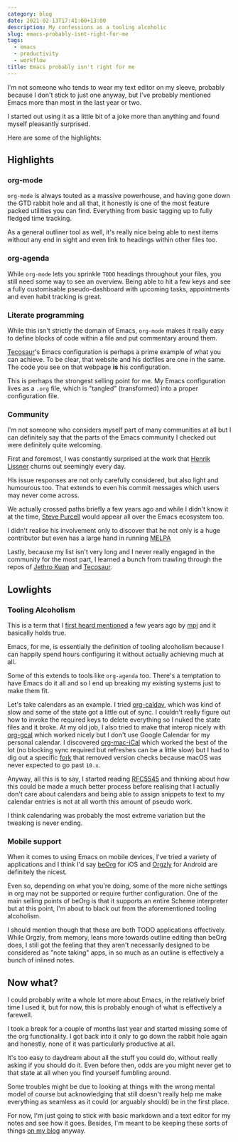 ```yaml
---
category: blog
date: 2021-02-13T17:41:00+13:00
description: My confessions as a tooling alcoholic
slug: emacs-probably-isnt-right-for-me
tags:
  - emacs
  - productivity
  - workflow
title: Emacs probably isn't right for me
---
```

I'm not someone who tends to wear my text editor on my sleeve, probably because I don't stick to just one anyway, but I've probably mentioned Emacs more than most in the last year or two.

I started out using it as a little bit of a joke more than anything and found myself pleasantly surprised.

Here are some of the highlights:

## Highlights

### org-mode

`org-mode` is always touted as a massive powerhouse, and having gone down the GTD rabbit hole and all that, it honestly is one of the most feature packed utilities you can find. Everything from basic tagging up to fully fledged time tracking.

As a general outliner tool as well, it's really nice being able to nest items without any end in sight and even link to headings within other files too.

### org-agenda

While `org-mode` lets you sprinkle `TODO` headings throughout your files, you still need some way to see an overview. Being able to hit a few keys and see a fully customisable pseudo-dashboard with upcoming tasks, appointments and even habit tracking is great.

### Literate programming

While this isn't strictly the domain of Emacs, `org-mode` makes it really easy to define blocks of code within a file and put commentary around them.

[Tecosaur](https://tecosaur.github.io/emacs-config/config.html)'s Emacs configuration is perhaps a prime example of what you can achieve. To be clear, that website and his dotfiles are one in the same. The code you see on that webpage **is** his configuration.

This is perhaps the strongest selling point for me. My Emacs configuration lives as a `.org` file, which is "tangled" (transformed) into a proper configuration file.

### Community

I'm not someone who considers myself part of many communities at all but I can definitely say that the parts of the Emacs community I checked out were definitely quite welcoming.

First and foremost, I was constantly surprised at the work that [Henrik Lissner](https://github.com/hlissner/doom-emacs) churns out seemingly every day.

His issue responses are not only carefully considered, but also light and humourous too. That extends to even his commit messages which users may never come across.

We actually crossed paths briefly a few years ago and while I didn't know it at the time, [Steve Purcell](https://twitter.com/sanityinc) would appear all over the Emacs ecosystem too.

I didn't realise his involvement only to discover that he not only is a huge contributor but even has a large hand in running [MELPA](https://melpa.org/#/)

Lastly, because my list isn't very long and I never really engaged in the community for the most part, I learned a bunch from trawling through the repos of [Jethro Kuan](https://github.com/jethrokuan) and [Tecosaur](https://github.com/tecosaur/).

## Lowlights

### Tooling Alcoholism

This is a term that I [first heard mentioned](https://youtu.be/dIjKJjzRX_E?t=82) a few years ago by [mpj](https://about.me/mpj) and it basically holds true.

Emacs, for me, is essentially the definition of tooling alcoholism because I can happily spend hours configuring it without actually achieving much at all.

Some of this extends to tools like `org-agenda` too. There's a temptation to have Emacs do it all and so I end up breaking my existing systems just to make them fit.

Let's take calendars as an example. I tried [org-caldav](https://github.com/dengste/org-caldav), which was kind of slow and some of the state got a little out of sync. I couldn't really figure out how to invoke the required keys to delete everything so I nuked the state files and it broke. At my old job, I also tried to make that interop nicely with [org-gcal](https://github.com/myuhe/org-gcal.el) which worked nicely but I don't use Google Calendar for my personal calendar. I discovered [org-mac-iCal](https://github.com/ndw/org-mac-iCal) which worked the best of the lot (no blocking sync required but refreshes can be a little slow) but I had to dig out a specific [fork](https://github.com/terjesannum/org-mac-iCal) that removed version checks because macOS was never expected to go past `10.x`.

Anyway, all this is to say, I started reading [RFC5545](https://tools.ietf.org/html/rfc5545) and thinking about how this could be made a much better process before realising that I actually don't care about calendars and being able to assign snippets to text to my calendar entries is not at all worth this amount of pseudo work.

I think calendaring was probably the most extreme variation but the tweaking is never ending.

### Mobile support

When it comes to using Emacs on mobile devices, I've tried a variety of applications and I think I'd say [beOrg](https://beorgapp.com/) for iOS and [Orgzly](https://github.com/orgzly/orgzly-android) for Android are definitely the nicest.

Even so, depending on what you're doing, some of the more niche settings in org may not be supported or require further configuration. One of the main selling points of beOrg is that it supports an entire Scheme interpreter but at this point, I'm about to black out from the aforementioned tooling alcoholism.

I should mention though that these are both TODO applications effectively. While Orgzly, from memory, leans more towards outline editing than beOrg does, I still got the feeling that they aren't necessarily designed to be considered as "note taking" apps, in so much as an outline is effectively a bunch of inlined notes.

## Now what?

I could probably write a whole lot more about Emacs, in the relatively brief time I used it, but for now, this is probably enough of what is effectively a farewell.

I took a break for a couple of months last year and started missing some of the org functionality. I got back into it only to go down the rabbit hole again and honestly, none of it was particularly productive at all.

It's too easy to daydream about all the stuff you could do, without really asking if you should do it. Even before then, odds are you might never get to that state at all when you find yourself fumbling around.

Some troubles might be due to looking at things with the wrong mental model of course but acknowledging that still doesn't really help me make everything as seamless as it could (or arguably should) be in the first place.

For now, I'm just going to stick with basic markdown and a text editor for my notes and see how it goes. Besides, I'm meant to be keeping these sorts of things [on my blog](/blog/zettelkasten-blog-a-good-idea/) anyway.
